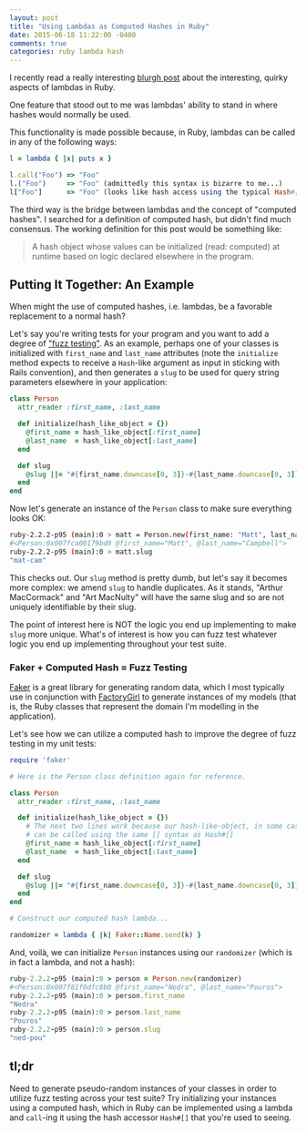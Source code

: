 ```yaml
---
layout: post
title: "Using Lambdas as Computed Hashes in Ruby"
date: 2015-06-18 11:22:00 -0400
comments: true
categories: ruby lambda hash
---
```

I recently read a really interesting [blurgh post](http://blog.honeybadger.io/using-lambdas-in-ruby) about the interesting, quirky aspects of lambdas in Ruby.

One feature that stood out to me was lambdas' ability to stand in where hashes would normally be used. 

This functionality is made possible because, in Ruby, lambdas can be called in any of the following ways:

```ruby
l = lambda { |x| puts x }

l.call("Foo") => "Foo"
l.("Foo")     => "Foo" (admittedly this syntax is bizarre to me...)
l["Foo"]      => "Foo" (looks like hash access using the typical Hash#[] method...)
```

The third way is the bridge between lambdas and the concept of "computed hashes". I searched for a definition of computed hash, but didn't find much consensus. The working definition for this post would be something like:

> A hash object whose values can be initialized (read: computed) at runtime based on logic declared elsewhere in the program.


## Putting It Together: An Example
When might the use of computed hashes, i.e. lambdas, be a favorable replacement to a normal hash?

Let's say you're writing tests for your program and you want to add a degree of ["fuzz testing"](https://en.wikipedia.org/wiki/Fuzz_testing). As an example, perhaps one of your classes is initialized with `first_name` and `last_name` attributes (note the `initialize` method expects to receive a `Hash`-like argument as input in sticking with Rails convention), and then generates a `slug` to be used for query string parameters elsewhere in your application:

```ruby
class Person
  attr_reader :first_name, :last_name

  def initialize(hash_like_object = {})
    @first_name = hash_like_object[:first_name]
    @last_name  = hash_like_object[:last_name]
  end

  def slug
    @slug ||= "#{first_name.downcase[0, 3]}-#{last_name.downcase[0, 3]}"
  end
end
```
Now let's generate an instance of the `Person` class to make sure everything looks OK:

```bash
ruby-2.2.2-p95 (main):0 > matt = Person.new(first_name: "Matt", last_name: "Campbell")
#<Person:0x007fca00179bd0 @first_name="Matt", @last_name="Campbell">
ruby-2.2.2-p95 (main):0 > matt.slug
"mat-cam"
```
This checks out. Our `slug` method is pretty dumb, but let's say it becomes more complex: we amend `slug` to handle duplicates. As it stands, "Arthur MacCormack" and "Art MacNulty" will have the same slug and so are not uniquely identifiable by their slug. 

The point of interest here is NOT the logic you end up implementing to make `slug` more unique. What's of interest is how you can fuzz test whatever logic you end up implementing throughout your test suite.

### Faker + Computed Hash = Fuzz Testing

[Faker](https://github.com/stympy/faker) is a great library for generating random data, which I most typically use in conjunction with [FactoryGirl](https://github.com/thoughtbot/factory_girl) to generate instances of my models (that is, the Ruby classes that represent the domain I'm modelling in the application).

Let's see how we can utilize a computed hash to improve the degree of fuzz testing in my unit tests:

```ruby
require 'faker'

# Here is the Person class definition again for reference.

class Person
  attr_reader :first_name, :last_name

  def initialize(hash_like_object = {})
    # The next two lines work because our hash-like-object, in some cases a lambda,
    # can be called using the same [] syntax as Hash#[]
    @first_name = hash_like_object[:first_name]
    @last_name  = hash_like_object[:last_name]
  end

  def slug
    @slug ||= "#{first_name.downcase[0, 3]}-#{last_name.downcase[0, 3]}"
  end
end
```

```ruby
# Construct our computed hash lambda...

randomizer = lambda { |k| Faker::Name.send(k) }
```
And, voilà, we can initialize `Person` instances using our `randomizer` (which is in fact a lambda, and not a hash):

```ruby
ruby-2.2.2-p95 (main):0 > person = Person.new(randomizer)
#<Person:0x007f81f0dfc8b0 @first_name="Nedra", @last_name="Pouros">
ruby-2.2.2-p95 (main):0 > person.first_name
"Nedra"
ruby-2.2.2-p95 (main):0 > person.last_name
"Pouros"
ruby-2.2.2-p95 (main):0 > person.slug
"ned-pou"
```
## tl;dr
Need to generate pseudo-random instances of your classes in order to utilize fuzz testing across your test suite? Try initializing your instances using a computed hash, which in Ruby can be implemented using a lambda and `call`-ing it using the hash accessor `Hash#[]` that you're used to seeing.
